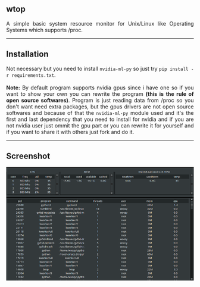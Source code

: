 <div align = "justify">

## wtop
A simple basic system resource monitor for Unix/Linux like Operating Systems which supports /proc.
<hr>

## Installation 
Not necessary but you need to install ```nvidia-ml-py``` so just try ```pip install -r requirements.txt```. <br><br>
**Note:** By default program supports nvidia gpus since i have one so if you want to show your own you can rewrite the program **(this is the rule of open source softwares)**. Program is just reading data from /proc so you don't want need extra packages, but the gpus drivers are not open source softwares and because of that the ```nvidia-ml-py``` module used and it's the first and last dependency that you need to install for nvidia and if you are not nvidia user just ommit the gpu part or you can rewrite it for yourself and if you want to share it with others just fork and do it.
<hr>

## Screenshot
![Alt text](./wtop-screenshot.png "wtop-screenshot")

</div>
